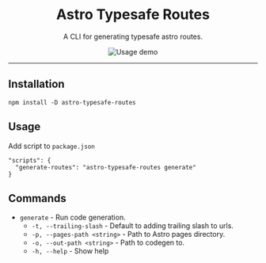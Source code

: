 <h1 align="center">Astro Typesafe Routes</h1>
<p align="center">A CLI for generating typesafe astro routes.</p>

<div align="center">
  <img src="https://i.imgur.com/Hc32hhK.gif" alt="Usage demo">
</div>


---

## Installation
```
npm install -D astro-typesafe-routes
```

## Usage
Add script to `package.json`
```
"scripts": {
  "generate-routes": "astro-typesafe-routes generate"
}
```

## Commands
- `generate` - Run code generation.
  - `-t, --trailing-slash` - Default to adding trailing slash to urls.
  - `-p, --pages-path <string>` - Path to Astro pages directory.
  - `-o, --out-path <string>` - Path to codegen to.
  - `-h, --help` - Show help
